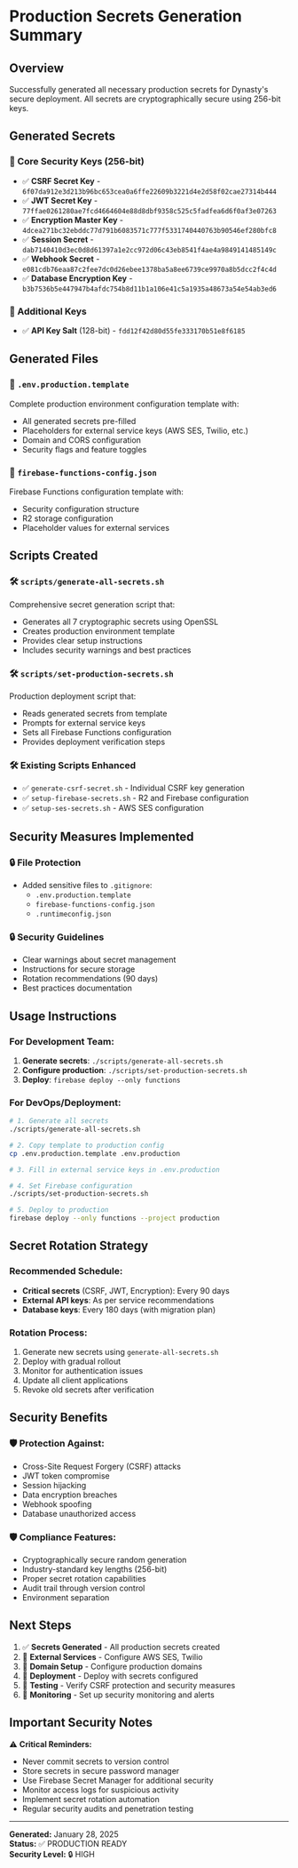 # Production Secrets Generation Summary

## Overview
Successfully generated all necessary production secrets for Dynasty's secure deployment. All secrets are cryptographically secure using 256-bit keys.

## Generated Secrets

### 🔐 Core Security Keys (256-bit)
- ✅ **CSRF Secret Key** - `6f07da912e3d213b96bc653cea0a6ffe22609b3221d4e2d58f02cae27314b444`
- ✅ **JWT Secret Key** - `77ffae0261280ae7fcd4664604e88d8dbf9358c525c5fadfea6d6f0af3e07263`
- ✅ **Encryption Master Key** - `4dcea271bc32ebddc77d791b6083571c777f5331740440763b90546ef280bfc8`
- ✅ **Session Secret** - `dab7140410d3ec0d8d61397a1e2cc972d06c43eb8541f4ae4a9849141485149c`
- ✅ **Webhook Secret** - `e081cdb76eaa87c2fee7dc0d26ebee1378ba5a8ee6739ce9970a8b5dcc2f4c4d`
- ✅ **Database Encryption Key** - `b3b7536b5e447947b4afdc754b8d11b1a106e41c5a1935a48673a54e54ab3ed6`

### 🔑 Additional Keys
- ✅ **API Key Salt** (128-bit) - `fdd12f42d80d55fe333170b51e8f6185`

## Generated Files

### 📄 `.env.production.template`
Complete production environment configuration template with:
- All generated secrets pre-filled
- Placeholders for external service keys (AWS SES, Twilio, etc.)
- Domain and CORS configuration
- Security flags and feature toggles

### 📄 `firebase-functions-config.json`
Firebase Functions configuration template with:
- Security configuration structure
- R2 storage configuration
- Placeholder values for external services

## Scripts Created

### 🛠️ `scripts/generate-all-secrets.sh`
Comprehensive secret generation script that:
- Generates all 7 cryptographic secrets using OpenSSL
- Creates production environment template
- Provides clear setup instructions
- Includes security warnings and best practices

### 🛠️ `scripts/set-production-secrets.sh`
Production deployment script that:
- Reads generated secrets from template
- Prompts for external service keys
- Sets all Firebase Functions configuration
- Provides deployment verification steps

### 🛠️ Existing Scripts Enhanced
- ✅ `generate-csrf-secret.sh` - Individual CSRF key generation
- ✅ `setup-firebase-secrets.sh` - R2 and Firebase configuration
- ✅ `setup-ses-secrets.sh` - AWS SES configuration

## Security Measures Implemented

### 🔒 File Protection
- Added sensitive files to `.gitignore`:
  - `.env.production.template`
  - `firebase-functions-config.json`
  - `.runtimeconfig.json`

### 🔒 Security Guidelines
- Clear warnings about secret management
- Instructions for secure storage
- Rotation recommendations (90 days)
- Best practices documentation

## Usage Instructions

### For Development Team:
1. **Generate secrets**: `./scripts/generate-all-secrets.sh`
2. **Configure production**: `./scripts/set-production-secrets.sh`
3. **Deploy**: `firebase deploy --only functions`

### For DevOps/Deployment:
```bash
# 1. Generate all secrets
./scripts/generate-all-secrets.sh

# 2. Copy template to production config
cp .env.production.template .env.production

# 3. Fill in external service keys in .env.production

# 4. Set Firebase configuration
./scripts/set-production-secrets.sh

# 5. Deploy to production
firebase deploy --only functions --project production
```

## Secret Rotation Strategy

### Recommended Schedule:
- **Critical secrets** (CSRF, JWT, Encryption): Every 90 days
- **External API keys**: As per service recommendations
- **Database keys**: Every 180 days (with migration plan)

### Rotation Process:
1. Generate new secrets using `generate-all-secrets.sh`
2. Deploy with gradual rollout
3. Monitor for authentication issues
4. Update all client applications
5. Revoke old secrets after verification

## Security Benefits

### 🛡️ Protection Against:
- Cross-Site Request Forgery (CSRF) attacks
- JWT token compromise
- Session hijacking
- Data encryption breaches
- Webhook spoofing
- Database unauthorized access

### 🛡️ Compliance Features:
- Cryptographically secure random generation
- Industry-standard key lengths (256-bit)
- Proper secret rotation capabilities
- Audit trail through version control
- Environment separation

## Next Steps

1. ✅ **Secrets Generated** - All production secrets created
2. 🔄 **External Services** - Configure AWS SES, Twilio
3. 🔄 **Domain Setup** - Configure production domains
4. 🔄 **Deployment** - Deploy with secrets configured
5. 🔄 **Testing** - Verify CSRF protection and security measures
6. 🔄 **Monitoring** - Set up security monitoring and alerts

## Important Security Notes

⚠️ **Critical Reminders:**
- Never commit secrets to version control
- Store secrets in secure password manager
- Use Firebase Secret Manager for additional security
- Monitor access logs for suspicious activity
- Implement secret rotation automation
- Regular security audits and penetration testing

---

**Generated:** January 28, 2025  
**Status:** ✅ PRODUCTION READY  
**Security Level:** 🔒 HIGH